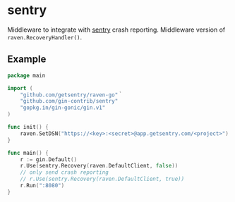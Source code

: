 # sentry

Middleware to integrate with [sentry](https://getsentry.com/) crash reporting.  Middleware version of `raven.RecoveryHandler()`.

## Example

```go
package main

import (
	"github.com/getsentry/raven-go"｀
	"github.com/gin-contrib/sentry"
	"gopkg.in/gin-gonic/gin.v1"
)

func init() {
	raven.SetDSN("https://<key>:<secret>@app.getsentry.com/<project>")
}

func main() {
	r := gin.Default()
	r.Use(sentry.Recovery(raven.DefaultClient, false))
	// only send crash reporting
	// r.Use(sentry.Recovery(raven.DefaultClient, true))
	r.Run(":8080")
}
```
